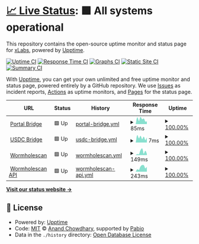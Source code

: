 # [📈 Live Status](https://xlabs.github.io/app-status): <!--live status--> **🟩 All systems operational**

This repository contains the open-source uptime monitor and status page for [xLabs](https://xlabs.github.io/app-status), powered by [Upptime](https://github.com/upptime/upptime).

[![Uptime CI](https://github.com/xlabs/app-status/workflows/Uptime%20CI/badge.svg)](https://github.com/xlabs/app-status/actions?query=workflow%3A%22Uptime+CI%22)
[![Response Time CI](https://github.com/xlabs/app-status/workflows/Response%20Time%20CI/badge.svg)](https://github.com/xlabs/app-status/actions?query=workflow%3A%22Response+Time+CI%22)
[![Graphs CI](https://github.com/xlabs/app-status/workflows/Graphs%20CI/badge.svg)](https://github.com/xlabs/app-status/actions?query=workflow%3A%22Graphs+CI%22)
[![Static Site CI](https://github.com/xlabs/app-status/workflows/Static%20Site%20CI/badge.svg)](https://github.com/xlabs/app-status/actions?query=workflow%3A%22Static+Site+CI%22)
[![Summary CI](https://github.com/xlabs/app-status/workflows/Summary%20CI/badge.svg)](https://github.com/xlabs/app-status/actions?query=workflow%3A%22Summary+CI%22)

With [Upptime](https://upptime.js.org), you can get your own unlimited and free uptime monitor and status page, powered entirely by a GitHub repository. We use [Issues](https://github.com/xlabs/app-status/issues) as incident reports, [Actions](https://github.com/xlabs/app-status/actions) as uptime monitors, and [Pages](https://xlabs.github.io/app-status) for the status page.

<!--start: status pages-->
<!-- This summary is generated by Upptime (https://github.com/upptime/upptime) -->
<!-- Do not edit this manually, your changes will be overwritten -->
<!-- prettier-ignore -->
| URL | Status | History | Response Time | Uptime |
| --- | ------ | ------- | ------------- | ------ |
| <img alt="" src="https://icons.duckduckgo.com/ip3/portalbridge.com.ico" height="13"> [Portal Bridge](https://portalbridge.com) | 🟩 Up | [portal-bridge.yml](https://github.com/XLabs/app-status/commits/HEAD/history/portal-bridge.yml) | <details><summary><img alt="Response time graph" src="./graphs/portal-bridge/response-time-week.png" height="20"> 85ms</summary><br><a href="https://xlabs.github.io/app-status/history/portal-bridge"><img alt="Response time 118" src="https://img.shields.io/endpoint?url=https%3A%2F%2Fraw.githubusercontent.com%2FXLabs%2Fapp-status%2FHEAD%2Fapi%2Fportal-bridge%2Fresponse-time.json"></a><br><a href="https://xlabs.github.io/app-status/history/portal-bridge"><img alt="24-hour response time 118" src="https://img.shields.io/endpoint?url=https%3A%2F%2Fraw.githubusercontent.com%2FXLabs%2Fapp-status%2FHEAD%2Fapi%2Fportal-bridge%2Fresponse-time-day.json"></a><br><a href="https://xlabs.github.io/app-status/history/portal-bridge"><img alt="7-day response time 85" src="https://img.shields.io/endpoint?url=https%3A%2F%2Fraw.githubusercontent.com%2FXLabs%2Fapp-status%2FHEAD%2Fapi%2Fportal-bridge%2Fresponse-time-week.json"></a><br><a href="https://xlabs.github.io/app-status/history/portal-bridge"><img alt="30-day response time 92" src="https://img.shields.io/endpoint?url=https%3A%2F%2Fraw.githubusercontent.com%2FXLabs%2Fapp-status%2FHEAD%2Fapi%2Fportal-bridge%2Fresponse-time-month.json"></a><br><a href="https://xlabs.github.io/app-status/history/portal-bridge"><img alt="1-year response time 118" src="https://img.shields.io/endpoint?url=https%3A%2F%2Fraw.githubusercontent.com%2FXLabs%2Fapp-status%2FHEAD%2Fapi%2Fportal-bridge%2Fresponse-time-year.json"></a></details> | <details><summary><a href="https://xlabs.github.io/app-status/history/portal-bridge">100.00%</a></summary><a href="https://xlabs.github.io/app-status/history/portal-bridge"><img alt="All-time uptime 100.00%" src="https://img.shields.io/endpoint?url=https%3A%2F%2Fraw.githubusercontent.com%2FXLabs%2Fapp-status%2FHEAD%2Fapi%2Fportal-bridge%2Fuptime.json"></a><br><a href="https://xlabs.github.io/app-status/history/portal-bridge"><img alt="24-hour uptime 100.00%" src="https://img.shields.io/endpoint?url=https%3A%2F%2Fraw.githubusercontent.com%2FXLabs%2Fapp-status%2FHEAD%2Fapi%2Fportal-bridge%2Fuptime-day.json"></a><br><a href="https://xlabs.github.io/app-status/history/portal-bridge"><img alt="7-day uptime 100.00%" src="https://img.shields.io/endpoint?url=https%3A%2F%2Fraw.githubusercontent.com%2FXLabs%2Fapp-status%2FHEAD%2Fapi%2Fportal-bridge%2Fuptime-week.json"></a><br><a href="https://xlabs.github.io/app-status/history/portal-bridge"><img alt="30-day uptime 100.00%" src="https://img.shields.io/endpoint?url=https%3A%2F%2Fraw.githubusercontent.com%2FXLabs%2Fapp-status%2FHEAD%2Fapi%2Fportal-bridge%2Fuptime-month.json"></a><br><a href="https://xlabs.github.io/app-status/history/portal-bridge"><img alt="1-year uptime 100.00%" src="https://img.shields.io/endpoint?url=https%3A%2F%2Fraw.githubusercontent.com%2FXLabs%2Fapp-status%2FHEAD%2Fapi%2Fportal-bridge%2Fuptime-year.json"></a></details>
| <img alt="" src="https://icons.duckduckgo.com/ip3/portalbridge.com.ico" height="13"> [USDC Bridge](https://portalbridge.com/usdc-bridge/) | 🟩 Up | [usdc-bridge.yml](https://github.com/XLabs/app-status/commits/HEAD/history/usdc-bridge.yml) | <details><summary><img alt="Response time graph" src="./graphs/usdc-bridge/response-time-week.png" height="20"> 7ms</summary><br><a href="https://xlabs.github.io/app-status/history/usdc-bridge"><img alt="Response time 50" src="https://img.shields.io/endpoint?url=https%3A%2F%2Fraw.githubusercontent.com%2FXLabs%2Fapp-status%2FHEAD%2Fapi%2Fusdc-bridge%2Fresponse-time.json"></a><br><a href="https://xlabs.github.io/app-status/history/usdc-bridge"><img alt="24-hour response time 7" src="https://img.shields.io/endpoint?url=https%3A%2F%2Fraw.githubusercontent.com%2FXLabs%2Fapp-status%2FHEAD%2Fapi%2Fusdc-bridge%2Fresponse-time-day.json"></a><br><a href="https://xlabs.github.io/app-status/history/usdc-bridge"><img alt="7-day response time 7" src="https://img.shields.io/endpoint?url=https%3A%2F%2Fraw.githubusercontent.com%2FXLabs%2Fapp-status%2FHEAD%2Fapi%2Fusdc-bridge%2Fresponse-time-week.json"></a><br><a href="https://xlabs.github.io/app-status/history/usdc-bridge"><img alt="30-day response time 39" src="https://img.shields.io/endpoint?url=https%3A%2F%2Fraw.githubusercontent.com%2FXLabs%2Fapp-status%2FHEAD%2Fapi%2Fusdc-bridge%2Fresponse-time-month.json"></a><br><a href="https://xlabs.github.io/app-status/history/usdc-bridge"><img alt="1-year response time 50" src="https://img.shields.io/endpoint?url=https%3A%2F%2Fraw.githubusercontent.com%2FXLabs%2Fapp-status%2FHEAD%2Fapi%2Fusdc-bridge%2Fresponse-time-year.json"></a></details> | <details><summary><a href="https://xlabs.github.io/app-status/history/usdc-bridge">100.00%</a></summary><a href="https://xlabs.github.io/app-status/history/usdc-bridge"><img alt="All-time uptime 100.00%" src="https://img.shields.io/endpoint?url=https%3A%2F%2Fraw.githubusercontent.com%2FXLabs%2Fapp-status%2FHEAD%2Fapi%2Fusdc-bridge%2Fuptime.json"></a><br><a href="https://xlabs.github.io/app-status/history/usdc-bridge"><img alt="24-hour uptime 100.00%" src="https://img.shields.io/endpoint?url=https%3A%2F%2Fraw.githubusercontent.com%2FXLabs%2Fapp-status%2FHEAD%2Fapi%2Fusdc-bridge%2Fuptime-day.json"></a><br><a href="https://xlabs.github.io/app-status/history/usdc-bridge"><img alt="7-day uptime 100.00%" src="https://img.shields.io/endpoint?url=https%3A%2F%2Fraw.githubusercontent.com%2FXLabs%2Fapp-status%2FHEAD%2Fapi%2Fusdc-bridge%2Fuptime-week.json"></a><br><a href="https://xlabs.github.io/app-status/history/usdc-bridge"><img alt="30-day uptime 100.00%" src="https://img.shields.io/endpoint?url=https%3A%2F%2Fraw.githubusercontent.com%2FXLabs%2Fapp-status%2FHEAD%2Fapi%2Fusdc-bridge%2Fuptime-month.json"></a><br><a href="https://xlabs.github.io/app-status/history/usdc-bridge"><img alt="1-year uptime 100.00%" src="https://img.shields.io/endpoint?url=https%3A%2F%2Fraw.githubusercontent.com%2FXLabs%2Fapp-status%2FHEAD%2Fapi%2Fusdc-bridge%2Fuptime-year.json"></a></details>
| <img alt="" src="https://icons.duckduckgo.com/ip3/wormholescan.io.ico" height="13"> [Wormholescan](https://wormholescan.io) | 🟩 Up | [wormholescan.yml](https://github.com/XLabs/app-status/commits/HEAD/history/wormholescan.yml) | <details><summary><img alt="Response time graph" src="./graphs/wormholescan/response-time-week.png" height="20"> 149ms</summary><br><a href="https://xlabs.github.io/app-status/history/wormholescan"><img alt="Response time 192" src="https://img.shields.io/endpoint?url=https%3A%2F%2Fraw.githubusercontent.com%2FXLabs%2Fapp-status%2FHEAD%2Fapi%2Fwormholescan%2Fresponse-time.json"></a><br><a href="https://xlabs.github.io/app-status/history/wormholescan"><img alt="24-hour response time 155" src="https://img.shields.io/endpoint?url=https%3A%2F%2Fraw.githubusercontent.com%2FXLabs%2Fapp-status%2FHEAD%2Fapi%2Fwormholescan%2Fresponse-time-day.json"></a><br><a href="https://xlabs.github.io/app-status/history/wormholescan"><img alt="7-day response time 149" src="https://img.shields.io/endpoint?url=https%3A%2F%2Fraw.githubusercontent.com%2FXLabs%2Fapp-status%2FHEAD%2Fapi%2Fwormholescan%2Fresponse-time-week.json"></a><br><a href="https://xlabs.github.io/app-status/history/wormholescan"><img alt="30-day response time 183" src="https://img.shields.io/endpoint?url=https%3A%2F%2Fraw.githubusercontent.com%2FXLabs%2Fapp-status%2FHEAD%2Fapi%2Fwormholescan%2Fresponse-time-month.json"></a><br><a href="https://xlabs.github.io/app-status/history/wormholescan"><img alt="1-year response time 192" src="https://img.shields.io/endpoint?url=https%3A%2F%2Fraw.githubusercontent.com%2FXLabs%2Fapp-status%2FHEAD%2Fapi%2Fwormholescan%2Fresponse-time-year.json"></a></details> | <details><summary><a href="https://xlabs.github.io/app-status/history/wormholescan">100.00%</a></summary><a href="https://xlabs.github.io/app-status/history/wormholescan"><img alt="All-time uptime 100.00%" src="https://img.shields.io/endpoint?url=https%3A%2F%2Fraw.githubusercontent.com%2FXLabs%2Fapp-status%2FHEAD%2Fapi%2Fwormholescan%2Fuptime.json"></a><br><a href="https://xlabs.github.io/app-status/history/wormholescan"><img alt="24-hour uptime 100.00%" src="https://img.shields.io/endpoint?url=https%3A%2F%2Fraw.githubusercontent.com%2FXLabs%2Fapp-status%2FHEAD%2Fapi%2Fwormholescan%2Fuptime-day.json"></a><br><a href="https://xlabs.github.io/app-status/history/wormholescan"><img alt="7-day uptime 100.00%" src="https://img.shields.io/endpoint?url=https%3A%2F%2Fraw.githubusercontent.com%2FXLabs%2Fapp-status%2FHEAD%2Fapi%2Fwormholescan%2Fuptime-week.json"></a><br><a href="https://xlabs.github.io/app-status/history/wormholescan"><img alt="30-day uptime 100.00%" src="https://img.shields.io/endpoint?url=https%3A%2F%2Fraw.githubusercontent.com%2FXLabs%2Fapp-status%2FHEAD%2Fapi%2Fwormholescan%2Fuptime-month.json"></a><br><a href="https://xlabs.github.io/app-status/history/wormholescan"><img alt="1-year uptime 100.00%" src="https://img.shields.io/endpoint?url=https%3A%2F%2Fraw.githubusercontent.com%2FXLabs%2Fapp-status%2FHEAD%2Fapi%2Fwormholescan%2Fuptime-year.json"></a></details>
| <img alt="" src="https://icons.duckduckgo.com/ip3/api.wormholescan.io.ico" height="13"> [Wormholescan API](https://api.wormholescan.io/api/v1/health) | 🟩 Up | [wormholescan-api.yml](https://github.com/XLabs/app-status/commits/HEAD/history/wormholescan-api.yml) | <details><summary><img alt="Response time graph" src="./graphs/wormholescan-api/response-time-week.png" height="20"> 243ms</summary><br><a href="https://xlabs.github.io/app-status/history/wormholescan-api"><img alt="Response time 261" src="https://img.shields.io/endpoint?url=https%3A%2F%2Fraw.githubusercontent.com%2FXLabs%2Fapp-status%2FHEAD%2Fapi%2Fwormholescan-api%2Fresponse-time.json"></a><br><a href="https://xlabs.github.io/app-status/history/wormholescan-api"><img alt="24-hour response time 188" src="https://img.shields.io/endpoint?url=https%3A%2F%2Fraw.githubusercontent.com%2FXLabs%2Fapp-status%2FHEAD%2Fapi%2Fwormholescan-api%2Fresponse-time-day.json"></a><br><a href="https://xlabs.github.io/app-status/history/wormholescan-api"><img alt="7-day response time 243" src="https://img.shields.io/endpoint?url=https%3A%2F%2Fraw.githubusercontent.com%2FXLabs%2Fapp-status%2FHEAD%2Fapi%2Fwormholescan-api%2Fresponse-time-week.json"></a><br><a href="https://xlabs.github.io/app-status/history/wormholescan-api"><img alt="30-day response time 254" src="https://img.shields.io/endpoint?url=https%3A%2F%2Fraw.githubusercontent.com%2FXLabs%2Fapp-status%2FHEAD%2Fapi%2Fwormholescan-api%2Fresponse-time-month.json"></a><br><a href="https://xlabs.github.io/app-status/history/wormholescan-api"><img alt="1-year response time 261" src="https://img.shields.io/endpoint?url=https%3A%2F%2Fraw.githubusercontent.com%2FXLabs%2Fapp-status%2FHEAD%2Fapi%2Fwormholescan-api%2Fresponse-time-year.json"></a></details> | <details><summary><a href="https://xlabs.github.io/app-status/history/wormholescan-api">100.00%</a></summary><a href="https://xlabs.github.io/app-status/history/wormholescan-api"><img alt="All-time uptime 99.97%" src="https://img.shields.io/endpoint?url=https%3A%2F%2Fraw.githubusercontent.com%2FXLabs%2Fapp-status%2FHEAD%2Fapi%2Fwormholescan-api%2Fuptime.json"></a><br><a href="https://xlabs.github.io/app-status/history/wormholescan-api"><img alt="24-hour uptime 100.00%" src="https://img.shields.io/endpoint?url=https%3A%2F%2Fraw.githubusercontent.com%2FXLabs%2Fapp-status%2FHEAD%2Fapi%2Fwormholescan-api%2Fuptime-day.json"></a><br><a href="https://xlabs.github.io/app-status/history/wormholescan-api"><img alt="7-day uptime 100.00%" src="https://img.shields.io/endpoint?url=https%3A%2F%2Fraw.githubusercontent.com%2FXLabs%2Fapp-status%2FHEAD%2Fapi%2Fwormholescan-api%2Fuptime-week.json"></a><br><a href="https://xlabs.github.io/app-status/history/wormholescan-api"><img alt="30-day uptime 100.00%" src="https://img.shields.io/endpoint?url=https%3A%2F%2Fraw.githubusercontent.com%2FXLabs%2Fapp-status%2FHEAD%2Fapi%2Fwormholescan-api%2Fuptime-month.json"></a><br><a href="https://xlabs.github.io/app-status/history/wormholescan-api"><img alt="1-year uptime 99.97%" src="https://img.shields.io/endpoint?url=https%3A%2F%2Fraw.githubusercontent.com%2FXLabs%2Fapp-status%2FHEAD%2Fapi%2Fwormholescan-api%2Fuptime-year.json"></a></details>

<!--end: status pages-->

[**Visit our status website →**](https://xlabs.github.io/app-status)

## 📄 License

- Powered by: [Upptime](https://github.com/upptime/upptime)
- Code: [MIT](./LICENSE) © [Anand Chowdhary](https://anandchowdhary.com), supported by [Pabio](https://pabio.com)
- Data in the `./history` directory: [Open Database License](https://opendatacommons.org/licenses/odbl/1-0/)

